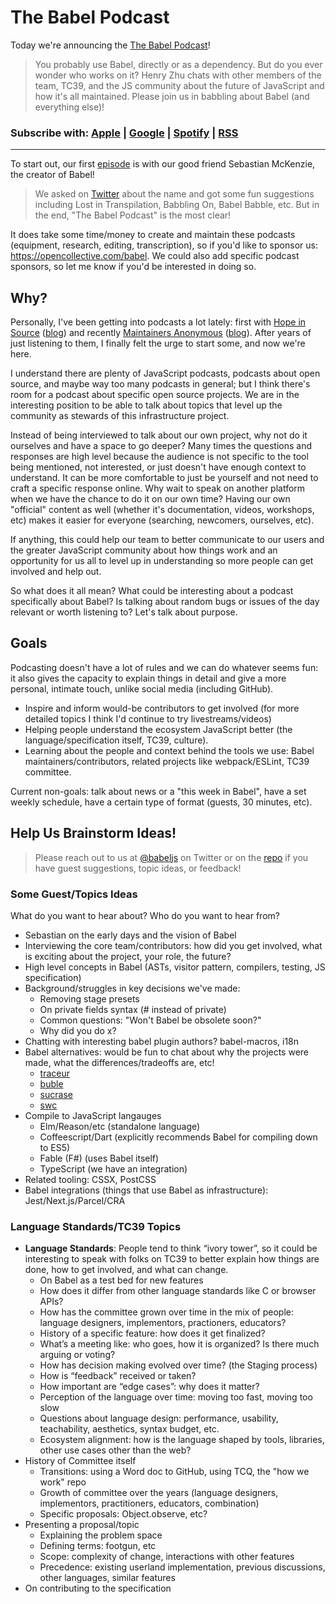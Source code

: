 # The Babel Podcast

Today we're announcing the [The Babel Podcast](https://podcast.babeljs.io)!

> You probably use Babel, directly or as a dependency. But do you ever wonder who works on it? Henry Zhu chats with other members of the team, TC39, and the JS community about the future of JavaScript and how it's all maintained. Please join us in babbling about Babel (and everything else)!

### Subscribe with: [Apple]( https://podcasts.apple.com/us/podcast/the-babel-podcast/id1470143101) | [Google](https://www.google.com/podcasts?feed=aHR0cHM6Ly9mZWVkcy50cmFuc2lzdG9yLmZtL3RoZS1iYWJlbC1wb2RjYXN0) | [Spotify](https://open.spotify.com/show/3TK8x8AGckeEQEtnJVZYAz) | [RSS](https://feeds.transistor.fm/the-babel-podcast)

---

To start out, our first [episode](https://podcast.babeljs.io/rome) is with our good friend Sebastian McKenzie, the creator of Babel!

> We asked on [Twitter](https://twitter.com/left_pad/status/1093529997162237952) about the name and got some fun suggestions including Lost in Transpilation, Babbling On, Babel Babble, etc. But in the end, "The Babel Podcast" is the most clear!
 
It does take some time/money to create and maintain these podcasts (equipment, research, editing, transcription), so if you'd like to sponsor us: https://opencollective.com/babel. We could also add specific podcast sponsors, so let me know if you'd be interested in doing so.

## Why?

Personally, I've been getting into podcasts a lot lately: first with [Hope in Source](https://hopeinsource.com) ([blog](https://www.henryzoo.com/living-out-in-faith)) and recently [Maintainers Anonymous](https://www.maintainersanonymous.com) ([blog](https://www.henryzoo.com/maintainers-podcast)). After years of just listening to them, I finally felt the urge to start some, and now we're here.

I understand there are plenty of JavaScript podcasts, podcasts about open source, and maybe way too many podcasts in general; but I think there's room for a podcast about specific open source projects. We are in the interesting position to be able to talk about topics that level up the community as stewards of this infrastructure project.

Instead of being interviewed to talk about our own project, why not do it ourselves and have a space to go deeper? Many times the questions and responses are high level because the audience is not specific to the tool being mentioned, not interested, or just doesn't have enough context to understand. It can be more comfortable to just be yourself and not need to craft a specific response online. Why wait to speak on another platform when we have the chance to do it on our own time? Having our own "official" content as well (whether it's documentation, videos, workshops, etc) makes it easier for everyone (searching, newcomers, ourselves, etc).

If anything, this could help our team to better communicate to our users and the greater JavaScript community about how things work and an opportunity for us all to level up in understanding so more people can get involved and help out.

So what does it all mean? What could be interesting about a podcast specifically about Babel? Is talking about random bugs or issues of the day relevant or worth listening to? Let's talk about purpose.

## Goals

Podcasting doesn't have a lot of rules and we can do whatever seems fun: it also gives the capacity to explain things in detail and give a more personal, intimate touch, unlike social media (including GitHub).

- Inspire and inform would-be contributors to get involved (for more detailed topics I think I'd continue to try livestreams/videos)
- Helping people understand the ecosystem JavaScript better (the language/specification itself, TC39, culture).
- Learning about the people and context behind the tools we use: Babel maintainers/contributors, related projects like webpack/ESLint, TC39 committee.

Current non-goals: talk about news or a "this week in Babel", have a set weekly schedule, have a certain type of format (guests, 30 minutes, etc).

## Help Us Brainstorm Ideas!

> Please reach out to us at [@babeljs](https://twitter.com/babeljs) on Twitter or on the [repo](https://github.com/hzoo/podcast.babeljs.io) if you have guest suggestions, topic ideas, or feedback!

### Some Guest/Topics Ideas

What do you want to hear about? Who do you want to hear from?

- Sebastian on the early days and the vision of Babel
- Interviewing the core team/contributors: how did you get involved, what is exciting about the project, your role, the future?
- High level concepts in Babel (ASTs, visitor pattern, compilers, testing, JS specification)
- Background/struggles in key decisions we've made:
    - Removing stage presets
    - On private fields syntax (# instead of private)
    - Common questions: "Won't Babel be obsolete soon?"
    - Why did you do x?
- Chatting with interesting babel plugin authors? babel-macros, i18n
- Babel alternatives: would be fun to chat about why the projects were made, what the differences/tradeoffs are, etc!
    - [traceur](https://github.com/google/traceur-compiler)
    - [buble](https://github.com/bublejs/buble)
    - [sucrase](https://github.com/alangpierce/sucrase)
    - [swc](https://github.com/swc-project/swc)
- Compile to JavaScript langauges
    - Elm/Reason/etc (standalone language)
    - Coffeescript/Dart (explicitly recommends Babel for compiling down to ES5)
    - Fable (F#) (uses Babel itself)
    - TypeScript (we have an integration)
- Related tooling: CSSX, PostCSS
- Babel integrations (things that use Babel as infrastructure): Jest/Next.js/Parcel/CRA

### Language Standards/TC39 **Topics**

- **Language Standards**: People tend to think “ivory tower”, so it could be interesting to speak with folks on TC39 to better explain how things are done, how to get involved, and what can change.
    - On Babel as a test bed for new features
    - How does it differ from other language standards like C or browser APIs?
    - How has the committee grown over time in the mix of people: language designers, implementors, practioners, educators?
    - History of a specific feature: how does it get finalized?
    - What’s a meeting like: who goes, how it is organized? Is there much arguing or voting?
    - How has decision making evolved over time? (the Staging process)
    - How is “feedback” received or taken?
    - How important are “edge cases”: why does it matter?
    - Perception of the language over time: moving too fast, moving too slow
    - Questions about language design: performance, usability, teachability, aesthetics, syntax budget, etc.
    - Ecosystem alignment: how is the language shaped by tools, libraries, other use cases other than the web?
- History of Committee itself
    - Transitions: using a Word doc to GitHub, using TCQ, the "how we work" repo
    - Growth of committee over the years (language designers, implementors, practitioners, educators, combination)
    - Specific proposals: Object.observe, etc?
- Presenting a proposal/topic
    - Explaining the problem space
    - Defining terms: footgun, etc
    - Scope: complexity of change, interactions with other features
    - Precedence: existing userland implementation, previous discussions, other languages, similar features
- On contributing to the specification
